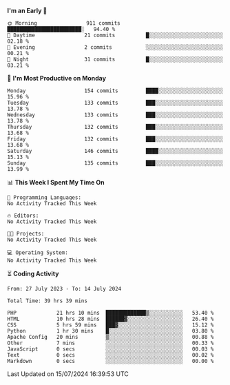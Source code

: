 
<!--START_SECTION:week-->
**I'm an Early 🐤** 

```text
🌞 Morning                911 commits         ████████████████████████░   94.40 % 
🌆 Daytime                21 commits          █░░░░░░░░░░░░░░░░░░░░░░░░   02.18 % 
🌃 Evening                2 commits           ░░░░░░░░░░░░░░░░░░░░░░░░░   00.21 % 
🌙 Night                  31 commits          █░░░░░░░░░░░░░░░░░░░░░░░░   03.21 % 
```
📅 **I'm Most Productive on Monday** 

```text
Monday                   154 commits         ████░░░░░░░░░░░░░░░░░░░░░   15.96 % 
Tuesday                  133 commits         ███░░░░░░░░░░░░░░░░░░░░░░   13.78 % 
Wednesday                133 commits         ███░░░░░░░░░░░░░░░░░░░░░░   13.78 % 
Thursday                 132 commits         ███░░░░░░░░░░░░░░░░░░░░░░   13.68 % 
Friday                   132 commits         ███░░░░░░░░░░░░░░░░░░░░░░   13.68 % 
Saturday                 146 commits         ████░░░░░░░░░░░░░░░░░░░░░   15.13 % 
Sunday                   135 commits         ███░░░░░░░░░░░░░░░░░░░░░░   13.99 % 
```


📊 **This Week I Spent My Time On** 

```text
💬 Programming Languages: 
No Activity Tracked This Week

🔥 Editors: 
No Activity Tracked This Week

🐱‍💻 Projects: 
No Activity Tracked This Week

💻 Operating System: 
No Activity Tracked This Week
```


<!--END_SECTION:week-->

⏳ **Coding Activity**

<!--START_SECTION:alltime-->

```text
From: 27 July 2023 - To: 14 July 2024

Total Time: 39 hrs 39 mins

PHP             21 hrs 10 mins  █████████████▒░░░░░░░░░░░   53.40 %
HTML            10 hrs 28 mins  ██████▓░░░░░░░░░░░░░░░░░░   26.40 %
CSS             5 hrs 59 mins   ███▓░░░░░░░░░░░░░░░░░░░░░   15.12 %
Python          1 hr 30 mins    █░░░░░░░░░░░░░░░░░░░░░░░░   03.80 %
Apache Config   20 mins         ▒░░░░░░░░░░░░░░░░░░░░░░░░   00.88 %
Other           7 mins          ░░░░░░░░░░░░░░░░░░░░░░░░░   00.33 %
JavaScript      0 secs          ░░░░░░░░░░░░░░░░░░░░░░░░░   00.03 %
Text            0 secs          ░░░░░░░░░░░░░░░░░░░░░░░░░   00.02 %
Markdown        0 secs          ░░░░░░░░░░░░░░░░░░░░░░░░░   00.00 %
```

<!--END_SECTION:alltime-->
<!--START_SECTION:date-->

 Last Updated on 15/07/2024 16:39:53 UTC
<!--END_SECTION:date-->

